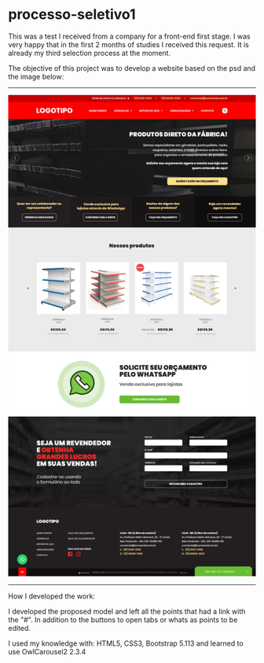 # processo-seletivo1

This was a test I received from a company for a front-end first stage. I was very happy that in the first 2 months of studies I received this request. It is already my third selection process at the moment.

The objective of this project was to develop a website based on the psd and the image below:

<hr>
<img src="img/LayoutTeste.jpg">
<hr>

How I developed the work:

I developed the proposed model and left all the points that had a link with the "#". In addition to the buttons to open tabs or whats as points to be edited.

I used my knowledge with: HTML5, CSS3, Bootstrap 5.113 and learned to use OwlCarousel2 2.3.4
